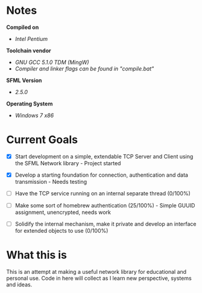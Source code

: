 # Notes

**Compiled on**
- *Intel Pentium*  

**Toolchain vendor**
- *GNU GCC 5.1.0 TDM (MingW)*  
- *Compiler and linker flags can be found in "compile.bat"*   

**SFML Version**
- *2.5.0*  

**Operating System**
- *Windows 7 x86*   

# Current Goals

- [x] Start development on a simple, extendable TCP Server and Client using the SFML Network library - Project started
- [x] Develop a starting foundation for connection, authentication and data transmission - Needs testing 
- [ ] Have the TCP service running on an internal separate thread (0/100%)
- [ ] Make some sort of homebrew authentication (25/100%) - Simple GUUID assignment, unencrypted, needs work
- [ ] Solidify the internal mechanism, make it private and develop an interface for extended objects to use (0/100%)


# What this is

This is an attempt at making a useful network library for educational and personal use. Code in here will collect as I learn new perspective, systems and ideas.
